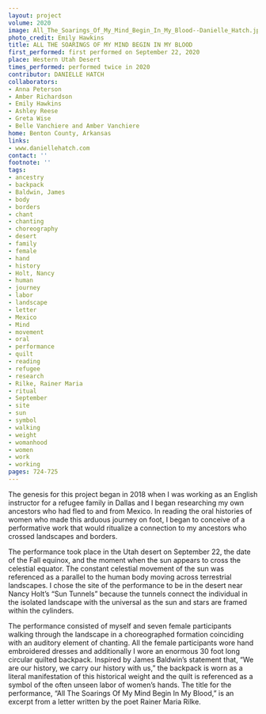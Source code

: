 ```yaml
---
layout: project
volume: 2020
image: All_The_Soarings_Of_My_Mind_Begin_In_My_Blood--Danielle_Hatch.jpg
photo_credit: Emily Hawkins
title: ALL THE SOARINGS OF MY MIND BEGIN IN MY BLOOD
first_performed: first performed on September 22, 2020
place: Western Utah Desert
times_performed: performed twice in 2020
contributor: DANIELLE HATCH
collaborators:
- Anna Peterson
- Amber Richardson
- Emily Hawkins
- Ashley Reese
- Greta Wise
- Belle Vanchiere and Amber Vanchiere
home: Benton County, Arkansas
links:
- www.daniellehatch.com
contact: ''
footnote: ''
tags:
- ancestry
- backpack
- Baldwin, James
- body
- borders
- chant
- chanting
- choreography
- desert
- family
- female
- hand
- history
- Holt, Nancy
- human
- journey
- labor
- landscape
- letter
- Mexico
- Mind
- movement
- oral
- performance
- quilt
- reading
- refugee
- research
- Rilke, Rainer Maria
- ritual
- September
- site
- sun
- symbol
- walking
- weight
- womanhood
- women
- work
- working
pages: 724-725
---
```


The genesis for this project began in 2018 when I was working as an English instructor for a refugee family in Dallas and I began researching my own ancestors who had fled to and from Mexico. In reading the oral histories of women who made this arduous journey on foot, I began to conceive of a performative work that would ritualize a connection to my ancestors who crossed landscapes and borders.

The performance took place in the Utah desert on September 22, the date of the Fall equinox, and the moment when the sun appears to cross the celestial equator. The constant celestial movement of the sun was referenced as a parallel to the human body moving across terrestrial landscapes. I chose the site of the performance to be in the desert near Nancy Holt’s “Sun Tunnels” because the tunnels connect the individual in the isolated landscape with the universal as the sun and stars are framed within the cylinders.

The performance consisted of myself and seven female participants walking through the landscape in a choreographed formation coinciding with an auditory element of chanting. All the female participants wore hand embroidered dresses and additionally I wore an enormous 30 foot long circular quilted backpack. Inspired by James Baldwin’s statement that, “We are our history, we carry our history with us,” the backpack is worn as a literal manifestation of this historical weight and the quilt is referenced as a symbol of the often unseen labor of women’s hands. The title for the performance, “All The Soarings Of My Mind Begin In My Blood,” is an excerpt from a letter written by the poet Rainer Maria Rilke.